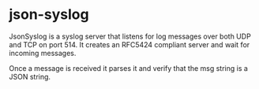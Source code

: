 
# json-syslog

JsonSyslog is a syslog server that listens for log messages over both UDP and TCP on port 514. It creates an RFC5424 compliant server and wait for incoming messages.

Once a message is received it parses it and verify that the msg string is a JSON string.
